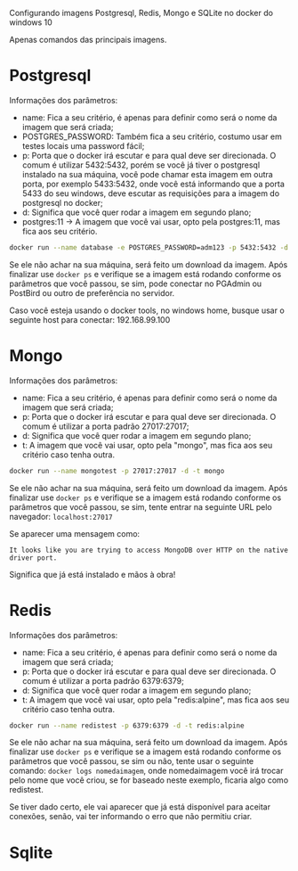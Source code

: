 Configurando imagens Postgresql, Redis, Mongo e SQLite no docker do windows 10

Apenas comandos das principais imagens.

# Postgresql

Informações dos parâmetros:

- name: Fica a seu critério, é apenas para definir como será o nome da imagem que será criada;
- POSTGRES_PASSWORD: Também fica a seu critério, costumo usar em testes locais uma password fácil;
- p: Porta que o docker irá escutar e para qual deve ser direcionada. O comum é utilizar 5432:5432, porém se você já tiver o postgresql instalado na sua máquina, você pode chamar esta imagem em outra porta, por exemplo 5433:5432, onde você está informando que a porta 5433 do seu windows, deve escutar as requisições para a imagem do postgresql no docker;
- d: Significa que você quer rodar a imagem em segundo plano;
- postgres:11 -> A imagem que você vai usar, opto pela postgres:11, mas fica aos seu critério.

```sh
docker run --name database -e POSTGRES_PASSWORD=adm123 -p 5432:5432 -d postgres:11
```

Se ele não achar na sua máquina, será feito um download da imagem. Após finalizar use `docker ps` e verifique se a imagem está rodando conforme os parâmetros que você passou, se sim, pode conectar no PGAdmin ou PostBird ou outro de preferência no servidor.

Caso você esteja usando o docker tools, no windows home, busque usar o seguinte host para conectar: 192.168.99.100

# Mongo

Informações dos parâmetros:

- name: Fica a seu critério, é apenas para definir como será o nome da imagem que será criada;
- p: Porta que o docker irá escutar e para qual deve ser direcionada. O comum é utilizar a porta padrão 27017:27017;
- d: Significa que você quer rodar a imagem em segundo plano;
- t: A imagem que você vai usar, opto pela "mongo", mas fica aos seu critério caso tenha outra.

```sh
docker run --name mongotest -p 27017:27017 -d -t mongo
```

Se ele não achar na sua máquina, será feito um download da imagem. Após finalizar use `docker ps` e verifique se a imagem está rodando conforme os parâmetros que você passou, se sim, tente entrar na seguinte URL pelo navegador: `localhost:27017`

Se aparecer uma mensagem como:

`It looks like you are trying to access MongoDB over HTTP on the native driver port.`

Significa que já está instalado e mãos à obra!


# Redis

Informações dos parâmetros:

- name: Fica a seu critério, é apenas para definir como será o nome da imagem que será criada;
- p: Porta que o docker irá escutar e para qual deve ser direcionada. O comum é utilizar a porta padrão 6379:6379;
- d: Significa que você quer rodar a imagem em segundo plano;
- t: A imagem que você vai usar, opto pela "redis:alpine", mas fica aos seu critério caso tenha outra.

```sh
docker run --name redistest -p 6379:6379 -d -t redis:alpine
```

Se ele não achar na sua máquina, será feito um download da imagem. Após finalizar use `docker ps` e verifique se a imagem está rodando conforme os parâmetros que você passou, se sim ou não, tente usar o seguinte comando: `docker logs nomedaimagem`, onde nomedaimagem você irá trocar pelo nome que você criou, se for baseado neste exemplo, ficaria algo como redistest.

Se tiver dado certo, ele vai aparecer que já está disponível para aceitar conexões, senão, vai ter informando o erro que não permitiu criar.

# Sqlite